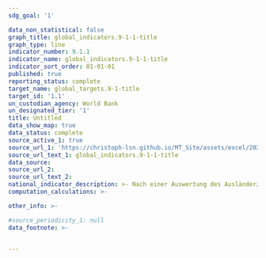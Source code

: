 ```yaml
---
sdg_goal: '1'

data_non_statistical: false
graph_title: global_indicators.9-1-1-title
graph_type: line
indicator_number: 9.1.1
indicator_name: global_indicators.9-1-1-title
indicator_sort_order: 01-01-01
published: true
reporting_status: complete
target_name: global_targets.9-1-title
target_id: '1.1'
un_custodian_agency: World Bank
un_designated_tier: '1'
title: Untitled
data_show_map: true
data_status: complete
source_active_1: true
source_url_1: 'https://christoph-lsn.github.io/MT_Site/assets/excel/2021_1-1-1.xlsx'
source_url_text_1: global_indicators.9-1-1-title
data_source:
source_url_2:
source_url_text_2:
national_indicator_description: >- Nach einer Auswertung des Ausländerzentralregisters (AZR) durch das BAMF zum Stichtag 22.05.2022 sind seit dem 24.02.2022 (Kriegsbeginn) bundesweit etwa 781.000 und in Niedersachsen 73.000 Vertriebene aus der Ukraine angekommen und im AZR erfasst. Die Zahl umfasst Personen, denen bereits ein Aufenthaltstitel nach § 24 Aufenthaltsgesetz zum vorübergehenden Schutz erteilt wurde, Personen, die ein Schutzgesuch geäußert haben sowie eingereiste ukrainische Staatsangehörige, die ohne Schutzgesuch und Aufenthaltstitelerteilung erfasst wurden. Nicht abgebildet werden Personen, die sich bisher nicht bei den örtlichen Behörden gemeldet habe oder die zunächst im AZR erfasst wurden, aber inzwischen ohne Abmeldung weitergereist und nicht mehr in Niedersachsen aufhältig sind. Es ist somit immer auch von einem „Dunkelfeld“ auszugehen, insbesondere aufgrund des zunächst 90tägigen visafreien Aufenthaltes und der Ausnahme vom Erfordernis eines Aufenthaltstitels bis zum 31.08.2022 für aus der Ukraine Vertriebene.
computation_calculations: >-

other_info: >-

#source_periodicity_1: null
data_footnote: >-


---
```

